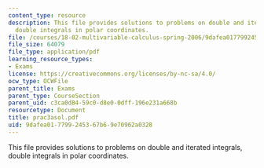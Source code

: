 ```yaml
---
content_type: resource
description: This file provides solutions to problems on double and iterated integrals,
  double integrals in polar coordinates.
file: /courses/18-02-multivariable-calculus-spring-2006/9dafea017799245367b69e70962a0328_prac3asol.pdf
file_size: 64079
file_type: application/pdf
learning_resource_types:
- Exams
license: https://creativecommons.org/licenses/by-nc-sa/4.0/
ocw_type: OCWFile
parent_title: Exams
parent_type: CourseSection
parent_uid: c3ca0d84-59c0-d8e0-0dff-196e231a668b
resourcetype: Document
title: prac3asol.pdf
uid: 9dafea01-7799-2453-67b6-9e70962a0328
---
```

This file provides solutions to problems on double and iterated integrals, double integrals in polar coordinates.